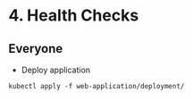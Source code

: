 # 4. Health Checks

## Everyone

* Deploy application
```
kubectl apply -f web-application/deployment/
```
